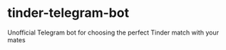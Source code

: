 # tinder-telegram-bot
Unofficial Telegram bot for choosing the perfect Tinder match with your mates
